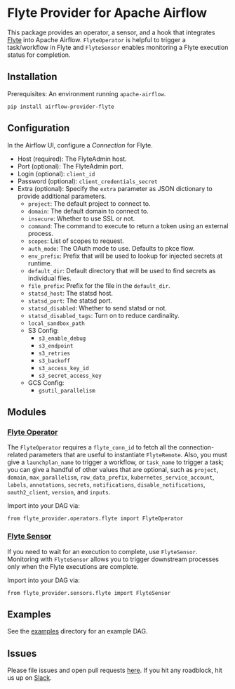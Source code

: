 # Flyte Provider for Apache Airflow

This package provides an operator, a sensor, and a hook that integrates [Flyte](flyte.org/) into Apache Airflow.
`FlyteOperator` is helpful to trigger a task/workflow in Flyte and `FlyteSensor` enables monitoring a Flyte execution status
for completion.

## Installation

Prerequisites: An environment running `apache-airflow`.

```
pip install airflow-provider-flyte
```

## Configuration

In the Airflow UI, configure a _Connection_ for Flyte.

- Host (required): The FlyteAdmin host.
- Port (optional): The FlyteAdmin port.
- Login (optional): `client_id`
- Password (optional): `client_credentials_secret`
- Extra (optional): Specify the `extra` parameter as JSON dictionary to provide additional parameters.
  - `project`: The default project to connect to.
  - `domain`: The default domain to connect to.
  - `insecure`: Whether to use SSL or not.
  - `command`: The command to execute to return a token using an external process.
  - `scopes`: List of scopes to request.
  - `auth_mode`: The OAuth mode to use. Defaults to pkce flow.
  - `env_prefix`: Prefix that will be used to lookup for injected secrets at runtime.
  - `default_dir`: Default directory that will be used to find secrets as individual files.
  - `file_prefix`: Prefix for the file in the `default_dir`.
  - `statsd_host`: The statsd host.
  - `statsd_port`: The statsd port.
  - `statsd_disabled`: Whether to send statsd or not.
  - `statsd_disabled_tags`: Turn on to reduce cardinality.
  - `local_sandbox_path`
  - S3 Config:
    - `s3_enable_debug`
    - `s3_endpoint`
    - `s3_retries`
    - `s3_backoff`
    - `s3_access_key_id`
    - `s3_secret_access_key`
  - GCS Config:
    - `gsutil_parallelism`

## Modules

### [Flyte Operator](https://github.com/flyteorg/airflow-provider-flyte/blob/master/flyte_provider/operators/flyte.py)

The `FlyteOperator` requires a `flyte_conn_id` to fetch all the connection-related
parameters that are useful to instantiate `FlyteRemote`. Also, you must give a
`launchplan_name` to trigger a workflow, or `task_name` to trigger a task; you can give a
handful of other values that are optional, such as `project`, `domain`, `max_parallelism`,
`raw_data_prefix`, `kubernetes_service_account`, `labels`, `annotations`,
`secrets`, `notifications`, `disable_notifications`, `oauth2_client`, `version`, and `inputs`.

Import into your DAG via:

```
from flyte_provider.operators.flyte import FlyteOperator
```

### [Flyte Sensor](https://github.com/flyteorg/airflow-provider-flyte/blob/master/flyte_provider/sensors/flyte.py)

If you need to wait for an execution to complete, use `FlyteSensor`.
Monitoring with `FlyteSensor` allows you to trigger downstream processes only when the Flyte executions are complete.

Import into your DAG via:

```
from flyte_provider.sensors.flyte import FlyteSensor
```

## Examples

See the [examples](https://github.com/flyteorg/airflow-provider-flyte/tree/master/flyte_provider/example_dags) directory for an example DAG.

## Issues

Please file issues and open pull requests [here](https://github.com/flyteorg/airflow-provider-flyte).
If you hit any roadblock, hit us up on [Slack](https://slack.flyte.org/).
